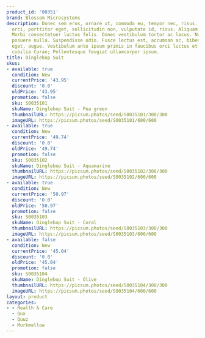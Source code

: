 ```yaml
---
product_id: '00351'
brand: Blossom Microsystems
description: Donec sem eros, ornare ut, commodo eu, tempor nec, risus. Nullam mauris
  orci, porttitor eget, sollicitudin non, vulputate id, risus. Aliquam consequat.
  Morbi consectetuer luctus felis. Donec vestibulum tortor ac lacus. Nulla dignissim
  posuere nulla. Suspendisse odio. Fusce lectus est, accumsan ac, bibendum sed, porta
  eget, augue. Vestibulum ante ipsum primis in faucibus orci luctus et ultrices posuere
  cubilia Curae; Pellentesque feugiat ullamcorper ipsum.
title: Dinglebop Suit
skus:
- available: true
  condition: New
  currentPrice: '43.95'
  discount: '0.0'
  oldPrice: '43.95'
  promotion: false
  sku: S0035101
  skuName: Dinglebop Suit - Pea green
  thumbnailURL: https://picsum.photos/seed/S0035101/300/300
  imageURL: https://picsum.photos/seed/S0035101/600/600
- available: true
  condition: New
  currentPrice: '49.74'
  discount: '0.0'
  oldPrice: '49.74'
  promotion: false
  sku: S0035102
  skuName: Dinglebop Suit - Aquamarine
  thumbnailURL: https://picsum.photos/seed/S0035102/300/300
  imageURL: https://picsum.photos/seed/S0035102/600/600
- available: true
  condition: New
  currentPrice: '50.97'
  discount: '0.0'
  oldPrice: '50.97'
  promotion: false
  sku: S0035103
  skuName: Dinglebop Suit - Coral
  thumbnailURL: https://picsum.photos/seed/S0035103/300/300
  imageURL: https://picsum.photos/seed/S0035103/600/600
- available: false
  condition: New
  currentPrice: '45.04'
  discount: '0.0'
  oldPrice: '45.04'
  promotion: false
  sku: S0035104
  skuName: Dinglebop Suit - Olive
  thumbnailURL: https://picsum.photos/seed/S0035104/300/300
  imageURL: https://picsum.photos/seed/S0035104/600/600
layout: product
categories:
- - Health & Care
  - Qux
  - Quuz
  - Murkmellow
---
```

